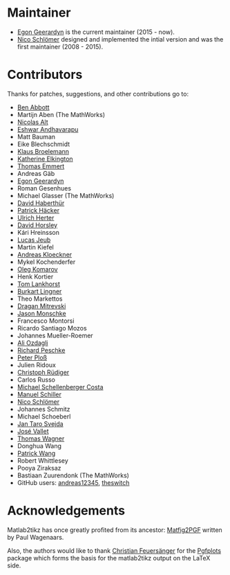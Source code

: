 # Maintainer
  * [Egon Geerardyn](https://github.com/egeerardyn) is the current maintainer (2015 - now).
  * [Nico Schlömer](https://github.com/nschloe) designed and implemented the intial version and was the first maintainer (2008 - 2015).

# Contributors
Thanks for patches, suggestions, and other contributions go to:

  * [Ben Abbott](https://github.com/bpabbott)
  * Martijn Aben (The MathWorks)
  * [Nicolas Alt](https://github.com/nalt)
  * [Eshwar Andhavarapu](https://github.com/gontadu)
  * Matt Bauman
  * Eike Blechschmidt
  * [Klaus Broelemann](https://github.com/Broele)
  * [Katherine Elkington](https://github.com/kelkington)
  * [Thomas Emmert](https://github.com/murmlgrmpf)
  * Andreas Gäb
  * [Egon Geerardyn](https://github.com/egeerardyn)
  * Roman Gesenhues
  * Michael Glasser (The MathWorks)
  * [David Haberthür](https://github.com/habi)
  * [Patrick Häcker](https://github.com/MagicMuscleMan)
  * [Ulrich Herter](https://github.com/ulijh)
  * [David Horsley](https://github.com/widdma)
  * Kári Hreinsson
  * [Lucas Jeub](https://github.com/LJeub)
  * Martin Kiefel
  * [Andreas Kloeckner](https://github.com/akloeckner)
  * Mykel Kochenderfer
  * [Oleg Komarov](https://github.com/okomarov)
  * Henk Kortier
  * [Tom Lankhorst](https://github.com/tomlankhorst)
  * [Burkart Lingner](https://github.com/burkart)
  * Theo Markettos
  * [Dragan Mitrevski](https://github.com/nidrosianDeath)
  * [Jason Monschke](https://github.com/jam4375)
  * Francesco Montorsi
  * Ricardo Santiago Mozos
  * Johannes Mueller-Roemer
  * [Ali Ozdagli](https://github.com/aliirmak)
  * [Richard Peschke](https://github.com/RPeschke)
  * [Peter Ploß](https://github.com/PeterPablo)
  * Julien Ridoux
  * [Christoph Rüdiger](https://github.com/mredd)
  * Carlos Russo
  * [Michael Schellenberger Costa](https://github.com/miscco)
  * [Manuel Schiller](https://github.com/dachziegel)
  * [Nico Schlömer](https://github.com/nschloe)
  * Johannes Schmitz
  * Michael Schoeberl
  * [Jan Taro Svejda](https://github.com/JTSvejda)
  * [José Vallet](https://github.com/josombio)
  * [Thomas Wagner](https://github.com/Aikhjarto)
  * Donghua Wang
  * [Patrick Wang](https://github.com/patrickkwang)
  * Robert Whittlesey
  * Pooya Ziraksaz
  * Bastiaan Zuurendonk (The MathWorks)
  * GitHub users: [andreas12345](https://github.com/andreas12345), [theswitch](https://github.com/theswitch)

# Acknowledgements
Matlab2tikz has once greatly profited from its ancestor: [Matfig2PGF](http://www.mathworks.com/matlabcentral/fileexchange/12962) written by Paul Wagenaars.

Also, the authors would like to thank [Christian Feuersänger](https://github.com/cfeuersaenger) for the [Pgfplots](http://pgfplots.sourceforge.net) package which forms the basis for the matlab2tikz output on the LaTeX side.

